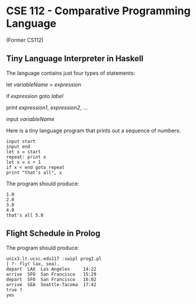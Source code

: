 # CSE 112 - Comparative Programming Language 
(Former CS112)

## Tiny Language Interpreter in Haskell

The language contains just four types of statements:

let *variableName* = *expression*

if *expression* goto *label*

print *expression1*, *expression2*, ...

input *variableName*

Here is a tiny language program that prints out a sequence of numbers:
```
input start
input end
let x = start
repeat: print x
let x = x + 1
if x < end goto repeat
print "that's all", x
```
The program should produce:
```
1.0
2.0
3.0
4.0
that's all 5.0
```

## Flight Schedule in Prolog

The program should produce: 
```
unix3.lt.ucsc.edu117 :swipl prog2.pl
| ?- fly( lax, sea).
depart  LAX  Los Angeles     14:22
arrive  SFO  San Francisco   15:29
depart  SFO  San Francisco   16:02
arrive  SEA  Seattle-Tacoma  17:42
true ?
yes
```
